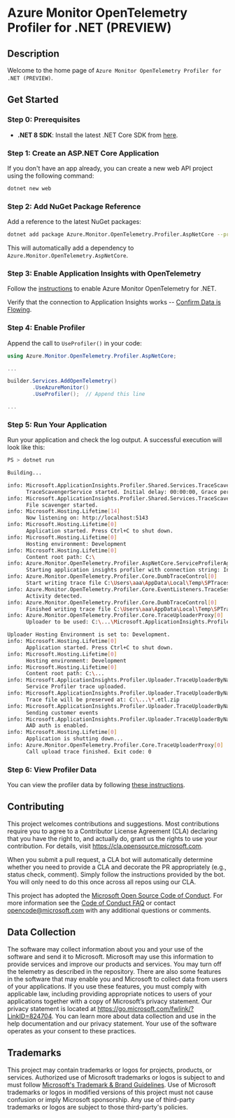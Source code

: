 # Azure Monitor OpenTelemetry Profiler for .NET (PREVIEW)

## Description

Welcome to the home page of `Azure Monitor OpenTelemetry Profiler for .NET (PREVIEW)`.

## Get Started

### Step 0: Prerequisites

- **.NET 8 SDK**: Install the latest .NET Core SDK from [here](https://dotnet.microsoft.com/download/dotnet).

### Step 1: Create an ASP.NET Core Application

If you don't have an app already, you can create a new web API project using the following command:

```sh
dotnet new web
```

### Step 2: Add NuGet Package Reference

Add a reference to the latest NuGet packages:

```sh
dotnet add package Azure.Monitor.OpenTelemetry.Profiler.AspNetCore --prerelease
```

This will automatically add a dependency to `Azure.Monitor.OpenTelemetry.AspNetCore`.

### Step 3: Enable Application Insights with OpenTelemetry

Follow the [instructions](https://learn.microsoft.com/azure/azure-monitor/app/opentelemetry-enable?tabs=aspnetcore#enable-opentelemetry-with-application-insights) to enable Azure Monitor OpenTelemetry for .NET.

Verify that the connection to Application Insights works -- [Confirm Data is Flowing](https://learn.microsoft.com/azure/azure-monitor/app/opentelemetry-enable?tabs=aspnetcore#confirm-data-is-flowing).

### Step 4: Enable Profiler

Append the call to `UseProfiler()` in your code:

```csharp
using Azure.Monitor.OpenTelemetry.Profiler.AspNetCore;

...

builder.Services.AddOpenTelemetry()
        .UseAzureMonitor()
        .UseProfiler();  // Append this line

...
```

### Step 5: Run Your Application

Run your application and check the log output. A successful execution will look like this:

```sh
PS > dotnet run

Building...

info: Microsoft.ApplicationInsights.Profiler.Shared.Services.TraceScavenger.TraceScavengerService[0]
      TraceScavengerService started. Initial delay: 00:00:00, Grace period from last access: 00:10:00
info: Microsoft.ApplicationInsights.Profiler.Shared.Services.TraceScavenger.TraceScavengerListener[0] 
      File scavenger started.
info: Microsoft.Hosting.Lifetime[14]
      Now listening on: http://localhost:5143
info: Microsoft.Hosting.Lifetime[0]
      Application started. Press Ctrl+C to shut down.
info: Microsoft.Hosting.Lifetime[0]
      Hosting environment: Development
info: Microsoft.Hosting.Lifetime[0]
      Content root path: C:\
info: Azure.Monitor.OpenTelemetry.Profiler.AspNetCore.ServiceProfilerAgentBootstrap[0]
      Starting application insights profiler with connection string: InstrumentationKey=5d…
info: Azure.Monitor.OpenTelemetry.Profiler.Core.DumbTraceControl[0]
      Start writing trace file C:\Users\aaa\AppData\Local\Temp\SPTraces\...
info: Azure.Monitor.OpenTelemetry.Profiler.Core.EventListeners.TraceSessionListener[0]
      Activity detected.
info: Azure.Monitor.OpenTelemetry.Profiler.Core.DumbTraceControl[0]
      Finished writing trace file C:\Users\aaa\AppData\Local\Temp\SPTraces\b73520a6-931f-4207-b602-0d72d376609a.nettrace.
info: Azure.Monitor.OpenTelemetry.Profiler.Core.TraceUploaderProxy[0]
      Uploader to be used: C:\...\Microsoft.ApplicationInsights.Profiler.Uploader.dll

Uploader Hosting Environment is set to: Development.
info: Microsoft.Hosting.Lifetime[0]
      Application started. Press Ctrl+C to shut down.
info: Microsoft.Hosting.Lifetime[0]
      Hosting environment: Development
info: Microsoft.Hosting.Lifetime[0]
      Content root path: C:\...
info: Microsoft.ApplicationInsights.Profiler.Uploader.TraceUploaderByNamedPipe[0]
      Service Profiler trace uploaded.
info: Microsoft.ApplicationInsights.Profiler.Uploader.TraceUploaderByNamedPipe[0]
      Trace file will be preserved at: C:\...\*.etl.zip
info: Microsoft.ApplicationInsights.Profiler.Uploader.TraceUploaderByNamedPipe[0]
      Sending customer events
info: Microsoft.ApplicationInsights.Profiler.Uploader.TraceUploaderByNamedPipe[0]
      AAD auth is enabled.
info: Microsoft.Hosting.Lifetime[0]
      Application is shutting down...
info: Azure.Monitor.OpenTelemetry.Profiler.Core.TraceUploaderProxy[0] 
      Call upload trace finished. Exit code: 0
```

### Step 6: View Profiler Data

You can view the profiler data by following [these instructions](https://learn.microsoft.com/azure/azure-monitor/profiler/profiler-data).

## Contributing

This project welcomes contributions and suggestions.  Most contributions require you to agree to a Contributor License Agreement (CLA) declaring that you have the right to, and actually do, grant us
the rights to use your contribution. For details, visit <https://cla.opensource.microsoft.com>.

When you submit a pull request, a CLA bot will automatically determine whether you need to provide a CLA and decorate the PR appropriately (e.g., status check, comment). Simply follow the instructions
provided by the bot. You will only need to do this once across all repos using our CLA.

This project has adopted the [Microsoft Open Source Code of Conduct](https://opensource.microsoft.com/codeofconduct/). For more information see the [Code of Conduct FAQ](https://opensource.microsoft.com/codeofconduct/faq/) or contact [opencode@microsoft.com](mailto:opencode@microsoft.com) with any additional questions or comments.

## Data Collection

The software may collect information about you and your use of the software and send it to Microsoft. Microsoft may use this information to provide services and improve our products and services. You may turn off the telemetry as described in the repository. There are also some features in the software that may enable you and Microsoft to collect data from users of your applications. If you use these features, you must comply with applicable law, including providing appropriate notices to users of your applications together with a copy of Microsoft’s privacy statement. Our privacy statement is located at <https://go.microsoft.com/fwlink/?LinkID=824704>. You can learn more about data collection and use in the help documentation and our privacy statement. Your use of the software operates as your consent to these practices.

## Trademarks

This project may contain trademarks or logos for projects, products, or services. Authorized use of Microsoft trademarks or logos is subject to and must follow [Microsoft's Trademark & Brand Guidelines](https://www.microsoft.com/legal/intellectualproperty/trademarks/usage/general).
Use of Microsoft trademarks or logos in modified versions of this project must not cause confusion or imply Microsoft sponsorship.
Any use of third-party trademarks or logos are subject to those third-party's policies.
